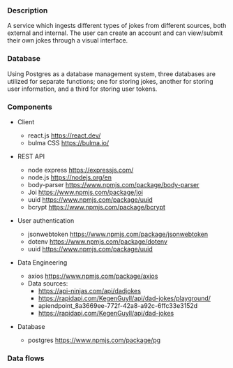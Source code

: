 ### Description
A service which ingests different types of jokes from different sources, both external and internal. The user can create an account and can view/submit their own jokes through a visual interface.

### Database
Using Postgres as a database management system, three databases are utilized for separate functions; one for storing jokes, another for storing user information, and a third for storing user tokens.

### Components
* Client
    * react.js https://react.dev/ 
    * bulma CSS https://bulma.io/ 
* REST API
    * node express https://expressjs.com/ 
    * node.js https://nodejs.org/en 
    * body-parser https://www.npmjs.com/package/body-parser 
    * Joi https://www.npmjs.com/package/joi 
    * uuid https://www.npmjs.com/package/uuid 
    * bcrypt https://www.npmjs.com/package/bcrypt

* User authentication
    * jsonwebtoken https://www.npmjs.com/package/jsonwebtoken 
    * dotenv https://www.npmjs.com/package/dotenv 
    * uuid https://www.npmjs.com/package/uuid

* Data Engineering
    * axios https://www.npmjs.com/package/axios  
    * Data sources:
        * https://api-ninjas.com/api/dadjokes
        * https://rapidapi.com/KegenGuyll/api/dad-jokes/playground/
        * apiendpoint_8a3669ee-772f-42a8-a92c-6ffc33e3152d
        * https://rapidapi.com/KegenGuyll/api/dad-jokes
* Database
    * postgres https://www.npmjs.com/package/pg 

### Data flows
